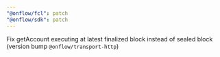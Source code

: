 ```yaml
---
"@onflow/fcl": patch
"@onflow/sdk": patch
---
```


Fix getAccount executing at latest finalized block instead of sealed block (version bump `@onflow/transport-http`)

